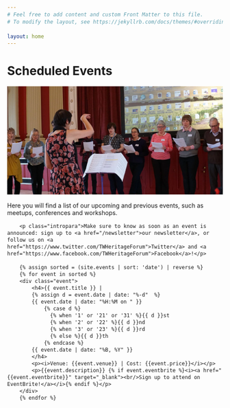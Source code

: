 ```yaml
---
# Feel free to add content and custom Front Matter to this file.
# To modify the layout, see https://jekyllrb.com/docs/themes/#overriding-theme-defaults

layout: home
---
```


<div class="parallax-container">
    <div class="parallax">
    <h1 class="parallax-header">Scheduled Events</h1>
    <img src="/assets/img/events.webp">    
    </div>
</div>

<div class="content-body">
        <p class="intropara">Here you will find a list of our upcoming and previous events, such as meetups, conferences and workshops.</p>

        <p class="intropara">Make sure to know as soon as an event is announced: sign up to <a href="/newsletter">our newsletter</a>, or follow us on <a href="https://www.twitter.com/TWHeritageForum">Twitter</a> and <a href="https://www.facebook.com/TWHeritageForum">Facebook</a>!</p>
        
        {% assign sorted = (site.events | sort: 'date') | reverse %}
        {% for event in sorted %}
        <div class="event">
            <h4>{{ event.title }} | 
            {% assign d = event.date | date: "%-d"  %}
            {{ event.date | date: "%H:%M on " }}
                {% case d %}
                  {% when '1' or '21' or '31' %}{{ d }}st
                  {% when '2' or '22' %}{{ d }}nd
                  {% when '3' or '23' %}{{ d }}rd
                  {% else %}{{ d }}th
                {% endcase %}
            {{ event.date | date: "%B, %Y" }}
            </h4>
            <p><i>Venue: {{event.venue}} | Cost: {{event.price}}</i></p>
            <p>{{event.description}} {% if event.eventbrite %}<i><a href="{{event.eventbrite}}" target="_blank"><br/>Sign up to attend on EventBrite!</a></i>{% endif %}</p>
        </div>
        {% endfor %}
</div>